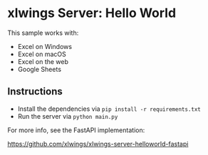 # xlwings Server: Hello World

This sample works with:

* Excel on Windows
* Excel on macOS
* Excel on the web
* Google Sheets


## Instructions

* Install the dependencies via `pip install -r requirements.txt`
* Run the server via `python main.py`

For more info, see the FastAPI implementation:

https://github.com/xlwings/xlwings-server-helloworld-fastapi
